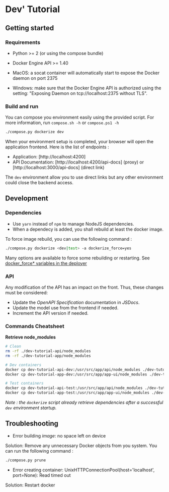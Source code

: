 # Dev' Tutorial

## Getting started

### Requirements

* Python >= 2 (or using the compose bundle)
* Docker Engine API >= 1.40

* MacOS: a socat container will automatically start to expose the Docker daemon on port 2375
* Windows: make sure that the Docker Engine API is authorized using the setting: "Exposing Daemon on tcp://localhost:2375 without TLS".

### Build and run

You can compose you environment easily using the provided script.
For more information, run `compose.sh -h` or `compose.ps1 -h`

```bash
./compose.py dockerize dev
```

When your environment setup is completed, your browser will open the application frontend.
Here is the list of endpoints :
* Application: [http://localhost:4200]
* API Documentation: [http://localhost:4200/api-docs] (proxy) or [http://localhost:3000/api-docs] (direct link)

The `dev` environment allow you to use direct links but any other environment could close the backend access.

## Development

### Dependencies

* Use `yarn` instead of `npm` to manage NodeJS dependencies.
* When a dependecy is added, you shall rebuild at least the docker image.

To force image rebuild, you can use the following command :

```bash
./compose.py dockerize <dev|test> -a dockerize_force=yes
```

Many options are available to force some rebuilding or restarting. See [docker_force* variables in the deployer](./dev-tutorial-deployer/roles/dockerize/defaults/main.yml)

### API

Any modification of the API has an impact on the front. Thus, these changes must be considered:
* Update the *OpenAPI Specification* documentation in *JSDocs*.
* Update the model use from the frontend if needed.
* Increment the API version if needed.


### Commands Cheatsheet

**Retrieve node_modules**

```bash
# Clean 
rm -rf ./dev-tutorial-api/node_modules
rm -rf ./dev-tutorial-app/node_modules

# Dev containers
docker cp dev-tutorial-api-dev:/usr/src/app/api/node_modules ./dev-tutorial-api/
docker cp dev-tutorial-app-dev:/usr/src/app/app-ui/node_modules ./dev-tutorial-app/

# Test containers
docker cp dev-tutorial-api-test:/usr/src/app/api/node_modules ./dev-tutorial-api/
docker cp dev-tutorial-app-test:/usr/src/app/app-ui/node_modules ./dev-tutorial-app/
```

_Note : the `dockerize` script already retrieve dependencies after a successful `dev` environment startup._

## Troubleshooting

* Error building *image*: no space left on device

Solution: Remove any unnecessary Docker objects from you system.
You can run the following command :

```bash
./compose.py prune
```

* Error creating container: UnixHTTPConnectionPool(host='localhost', port=None): Read timed out

Solution: Restart docker
